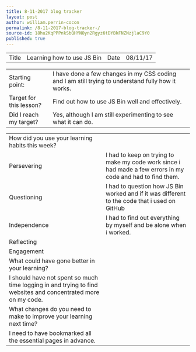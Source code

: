 ```yaml
---
title: 8-11-2017 blog tracker 
layout: post
author: william.perrin-cocon
permalink: /8-11-2017-blog-tracker-/
source-id: 18hu2KqPPPnkSbQHYNOyn2Rgyz6tDYBkFNZNzjlaC9Y0
published: true
---
```

<table>
  <tr>
    <td>Title</td>
    <td>Learning how to use JS Bin</td>
    <td>Date</td>
    <td>08/11/17</td>
  </tr>
</table>


<table>
  <tr>
    <td>Starting point:</td>
    <td>I have done a few changes in my CSS coding and I am still trying to understand fully how it works.</td>
  </tr>
  <tr>
    <td>Target for this lesson?</td>
    <td>Find out how to use JS Bin well and effectively.</td>
  </tr>
  <tr>
    <td>Did I reach my target? </td>
    <td>Yes, although I am still experimenting to see what it can do.</td>
  </tr>
</table>


<table>
  <tr>
    <td>How did you use your learning habits this week?</td>
    <td></td>
  </tr>
  <tr>
    <td>Persevering</td>
    <td>I had to keep on trying to make my code work since i had made a few errors in my code and had to find them.</td>
  </tr>
  <tr>
    <td>Questioning</td>
    <td>I had to question how JS Bin worked and if it was different to the code that i used on GitHub</td>
  </tr>
  <tr>
    <td>Independence</td>
    <td>I had to find out everything by myself and be alone when i worked.</td>
  </tr>
  <tr>
    <td>Reflecting</td>
    <td></td>
  </tr>
  <tr>
    <td>Engagement</td>
    <td></td>
  </tr>
  <tr>
    <td>What could have gone better in your learning?</td>
    <td></td>
  </tr>
  <tr>
    <td>I should have not spent so much time logging in and trying to find websites and concentrated more on my code.</td>
    <td></td>
  </tr>
  <tr>
    <td>What changes do you need to make to improve your learning next time?</td>
    <td></td>
  </tr>
  <tr>
    <td>I need to have bookmarked all the essential pages in advance.</td>
    <td></td>
  </tr>
</table>



